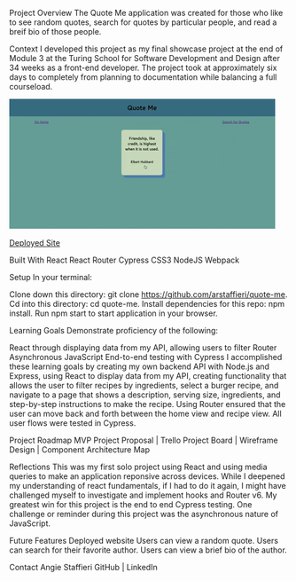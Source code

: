 Project Overview
The Quote Me application was created for those who like to see random quotes, search for quotes by particular people, and read a breif bio of those people. 

Context
I developed this project as my final showcase project at the end of Module 3 at the Turing School for Software Development and Design after 34 weeks as a front-end developer. The project took at approximately six days to completely from planning to documentation while balancing a full courseload.

![](giphy.gif)

[Deployed Site](https://weary-liquid.surge.sh/)

Built With
React React Router Cypress CSS3 NodeJS Webpack

Setup
In your terminal:

Clone down this directory: git clone https://github.com/arstaffieri/quote-me.
Cd into this directory: cd quote-me.
Install dependencies for this repo: npm install.
Run npm start to start application in your browser.

Learning Goals
Demonstrate proficiency of the following:

React through displaying data from my API, allowing users to filter
Router
Asynchronous JavaScript
End-to-end testing with Cypress
I accomplished these learning goals by creating my own backend API with Node.js and Express, using React to display data from my API, creating functionality that allows the user to filter recipes by ingredients, select a burger recipe, and navigate to a page that shows a description, serving size, ingredients, and step-by-step instructions to make the recipe. Using Router ensured that the user can move back and forth between the home view and recipe view. All user flows were tested in Cypress.

Project Roadmap
MVP Project Proposal | Trello Project Board | Wireframe Design | Component Architecture Map

Reflections
This was my first solo project using React and using media queries to make an application reponsive across devices. While I deepened my understanding of react fundamentals, if I had to do it again, I might have challenged myself to investigate and implement hooks and Router v6. My greatest win for this project is the end to end Cypress testing. One challenge or reminder during this project was the asynchronous nature of JavaScript.

Future Features
Deployed website
Users can view a random quote.
Users can search for their favorite author.
Users can view a brief bio of the author.

Contact
Angie Staffieri GitHub | LinkedIn
